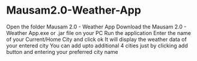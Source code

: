 # Mausam2.0-Weather-App

Open the folder Mausam 2.0 - Weather App
Download the Mausam 2.0 - Weather App.exe or .jar file on your PC
Run the application
Enter the name of your Current/Home City and click ok
It will display the weather data of your entered city
You can add upto additional 4 cities just by clicking add button and entering your preferred city name

